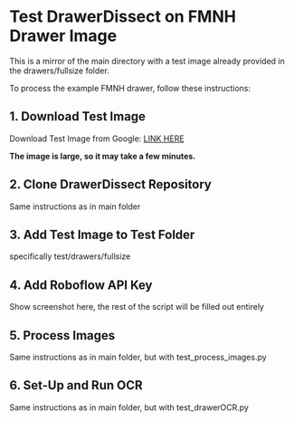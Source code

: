 # Test DrawerDissect on FMNH Drawer Image

This is a mirror of the main directory with a test image already provided in the drawers/fullsize folder.

To process the example FMNH drawer, follow these instructions:

## 1. Download Test Image

Download Test Image from Google: [LINK HERE](https://drive.google.com/drive/folders/1NHV9MSR-sjmAW43KlyPfSB9Xr5ZTvJFt?usp=sharing)

**The image is large, so it may take a few minutes.**

## 2. Clone DrawerDissect Repository

Same instructions as in main folder

## 3. Add Test Image to Test Folder

specifically test/drawers/fullsize

## 4. Add Roboflow API Key

Show screenshot here, the rest of the script will be filled out entirely

## 5. Process Images

Same instructions as in main folder, but with test_process_images.py

## 6. Set-Up and Run OCR

Same instructions as in main folder, but with test_drawerOCR.py
